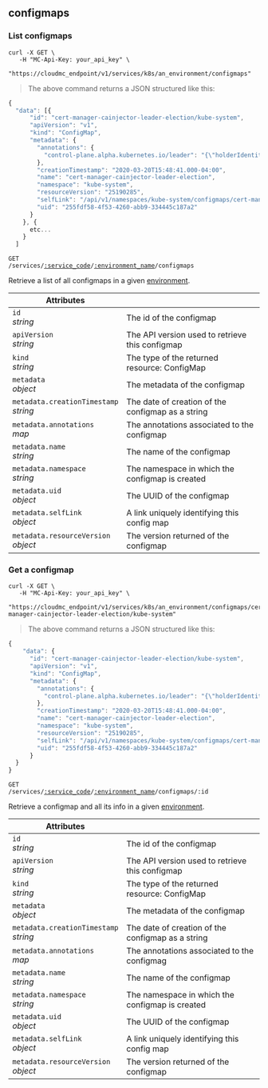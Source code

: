 ## configmaps

<!-------------------- LIST CONFIG MAPS -------------------->

### List configmaps

```shell
curl -X GET \
   -H "MC-Api-Key: your_api_key" \
   "https://cloudmc_endpoint/v1/services/k8s/an_environment/configmaps"
```

> The above command returns a JSON structured like this:

```js
{
  "data": [{
      "id": "cert-manager-cainjector-leader-election/kube-system",
      "apiVersion": "v1",
      "kind": "ConfigMap",
      "metadata": {
        "annotations": {
          "control-plane.alpha.kubernetes.io/leader": "{\"holderIdentity\":\"cert-manager-cainjector-54c4796c5d-9txng_7d63d35e-a197-497b-9b5f-c9722aabc6cd\",\"leaseDurationSeconds\":15,\"acquireTime\":\"2020-06-14T02:01:27Z\",\"renewTime\":\"2020-06-16T19:54:04Z\",\"leaderTransitions\":23}"
        },
        "creationTimestamp": "2020-03-20T15:48:41.000-04:00",
        "name": "cert-manager-cainjector-leader-election",
        "namespace": "kube-system",
        "resourceVersion": "25190285",
        "selfLink": "/api/v1/namespaces/kube-system/configmaps/cert-manager-cainjector-leader-election",
        "uid": "255fdf58-4f53-4260-abb9-334445c187a2"
      }
    }, {
      etc...
    } 
  ]
```

<code>GET /services/<a href="#administration-service-connections">:service_code</a>/<a href="#administration-environments">:environment_name</a>/configmaps</code>

Retrieve a list of all configmaps in a given [environment](#administration-environments).

| Attributes                                 | &nbsp;                                                  |
| ------------------------------------------ | ------------------------------------------------------- |
| `id` <br/>_string_                         | The id of the configmap                                 |
| `apiVersion` <br/>_string_                 | The API version used to retrieve this configmap         |
| `kind` <br/>_string_                       | The type of the returned resource: ConfigMap            |
| `metadata` <br/>_object_                   | The metadata of the configmap                           |
| `metadata.creationTimestamp` <br/>_string_ | The date of creation of the configmap as a string       |
| `metadata.annotations` <br/>_map_          | The annotations associated to the configmap             |
| `metadata.name` <br/>_string_              | The name of the configmap                               |
| `metadata.namespace` <br/>_string_         | The namespace in which the configmap is created         |
| `metadata.uid` <br/>_object_               | The UUID of the configmap                               |
| `metadata.selfLink` <br/>_object_          | A link uniquely identifying this config map             |
| `metadata.resourceVersion` <br/>_object_   | The version returned of the configmap                          |


<!-------------------- GET A configmap -------------------->

### Get a configmap

```shell
curl -X GET \
   -H "MC-Api-Key: your_api_key" \
   "https://cloudmc_endpoint/v1/services/k8s/an_environment/configmaps/cert-manager-cainjector-leader-election/kube-system"
```

> The above command returns a JSON structured like this:

```js
{
    "data": {
      "id": "cert-manager-cainjector-leader-election/kube-system",
      "apiVersion": "v1",
      "kind": "ConfigMap",
      "metadata": {
        "annotations": {
          "control-plane.alpha.kubernetes.io/leader": "{\"holderIdentity\":\"cert-manager-cainjector-54c4796c5d-9txng_7d63d35e-a197-497b-9b5f-c9722aabc6cd\",\"leaseDurationSeconds\":15,\"acquireTime\":\"2020-06-14T02:01:27Z\",\"renewTime\":\"2020-06-16T19:54:04Z\",\"leaderTransitions\":23}"
        },
        "creationTimestamp": "2020-03-20T15:48:41.000-04:00",
        "name": "cert-manager-cainjector-leader-election",
        "namespace": "kube-system",
        "resourceVersion": "25190285",
        "selfLink": "/api/v1/namespaces/kube-system/configmaps/cert-manager-cainjector-leader-election",
        "uid": "255fdf58-4f53-4260-abb9-334445c187a2"
      }
  }
}
```

<code>GET /services/<a href="#administration-service-connections">:service_code</a>/<a href="#administration-environments">:environment_name</a>/configmaps/:id</code>

Retrieve a configmap and all its info in a given [environment](#administration-environments).

| Attributes                                 | &nbsp;                                                          |
| ------------------------------------------ | --------------------------------------------------------------- |
| `id` <br/>_string_                         | The id of the configmap                                        |
| `apiVersion` <br/>_string_                 | The API version used to retrieve this configmap                |
| `kind` <br/>_string_                       | The type of the returned resource: ConfigMap                   |
| `metadata` <br/>_object_                   | The metadata of the configmap                                  |
| `metadata.creationTimestamp` <br/>_string_ | The date of creation of the configmap as a string              |
| `metadata.annotations` <br/>_map_          | The annotations associated to the configmag                    |
| `metadata.name` <br/>_string_              | The name of the configmap                                      |
| `metadata.namespace` <br/>_string_         | The namespace in which the configmap is created                |
| `metadata.uid` <br/>_object_               | The UUID of the configmap                                      |
| `metadata.selfLink` <br/>_object_          | A link uniquely identifying this config map                    |
| `metadata.resourceVersion` <br/>_object_   | The version returned of the configmap                          |

